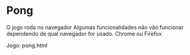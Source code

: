 # Pong

O jogo roda no navegador 
Algumas funcionalidades não vão funcionar dependendo de qual navegador for usado.
Chrome ou Firefox

Jogo: pong.html
